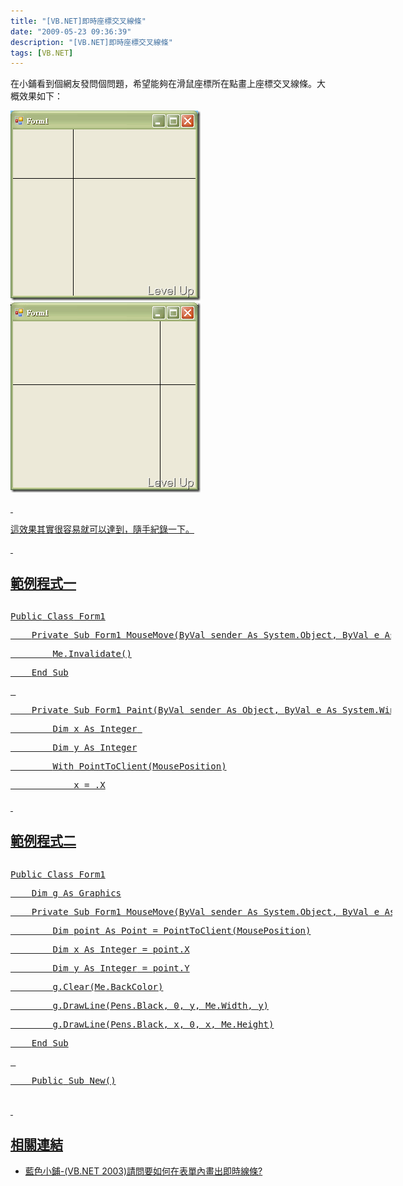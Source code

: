 ```yaml
---
title: "[VB.NET]即時座標交叉線條"
date: "2009-05-23 09:36:39"
description: "[VB.NET]即時座標交叉線條"
tags: [VB.NET]
---
```


<p>在小鋪看到個網友發問個問題，希望能夠在滑鼠座標所在點畫上座標交叉線條。大概效果如下：</p><p><img style="border-bottom: 0px; border-left: 0px; border-top: 0px; border-right: 0px" border="0" alt="image" width="304" height="304" src="\images\posts\8537\image3_thumb.png" /></a>  <a href="http://files.dotblogs.com.tw/larrynung/0905/b0c8882562a5_12ECD/image12.png"><img style="border-bottom: 0px; border-left: 0px; border-top: 0px; border-right: 0px" border="0" alt="image" width="304" height="304" src="\images\posts\8537\image12_thumb.png" /></p><p> </p><p>這效果其實很容易就可以達到，隨手紀錄一下。</p><p> </p><h2>範例程式一</h2><div style="width: 609px; height: 305px; overflow: auto"><div class="csharpcode"><pre class="alt"><span class="kwrd">Public</span> <span class="kwrd">Class</span> Form1</pre><pre>
    <span class="kwrd">Private</span> <span class="kwrd">Sub</span> Form1_MouseMove(<span class="kwrd">ByVal</span> sender <span class="kwrd">As</span> System.<span class="kwrd">Object</span>, <span class="kwrd">ByVal</span> e <span class="kwrd">As</span> System.Windows.Forms.MouseEventArgs) <span class="kwrd">Handles</span> <span class="kwrd">MyBase</span>.MouseMove</pre><pre class="alt">
        <span class="kwrd">Me</span>.Invalidate()</pre><pre>
    <span class="kwrd">End</span> <span class="kwrd">Sub</span></pre><pre class="alt">
 </pre><pre>
    <span class="kwrd">Private</span> <span class="kwrd">Sub</span> Form1_Paint(<span class="kwrd">ByVal</span> sender <span class="kwrd">As</span> <span class="kwrd">Object</span>, <span class="kwrd">ByVal</span> e <span class="kwrd">As</span> System.Windows.Forms.PaintEventArgs) <span class="kwrd">Handles</span> <span class="kwrd">Me</span>.Paint</pre><pre class="alt">
        <span class="kwrd">Dim</span> x <span class="kwrd">As</span> <span class="kwrd">Integer</span> </pre><pre>
        <span class="kwrd">Dim</span> y <span class="kwrd">As</span> <span class="kwrd">Integer</span></pre><pre class="alt">
        <span class="kwrd">With</span> PointToClient(MousePosition)</pre><pre>
            x = .X</pre><pre class="alt">
            y = .Y</pre><pre>
        <span class="kwrd">End</span> <span class="kwrd">With</span></pre><pre class="alt">
        <span class="kwrd">With</span> e.Graphics</pre><pre>
            .DrawLine(Pens.Black, 0, y, <span class="kwrd">Me</span>.Width, y)</pre><pre class="alt">
            .DrawLine(Pens.Black, x, 0, x, <span class="kwrd">Me</span>.Height)</pre><pre>
        <span class="kwrd">End</span> <span class="kwrd">With</span></pre><pre class="alt">
    <span class="kwrd">End</span> <span class="kwrd">Sub</span></pre><pre><span class="kwrd">End</span> Class</pre></div></div><p> </p><h2>範例程式二</h2><div style="width: 611px; height: 378px; overflow: auto"><div class="csharpcode"><pre class="alt"><span class="kwrd">Public</span> <span class="kwrd">Class</span> Form1</pre><pre>
    <span class="kwrd">Dim</span> g <span class="kwrd">As</span> Graphics</pre><pre class="alt">
    <span class="kwrd">Private</span> <span class="kwrd">Sub</span> Form1_MouseMove(<span class="kwrd">ByVal</span> sender <span class="kwrd">As</span> System.<span class="kwrd">Object</span>, <span class="kwrd">ByVal</span> e <span class="kwrd">As</span> System.Windows.Forms.MouseEventArgs) <span class="kwrd">Handles</span> <span class="kwrd">MyBase</span>.MouseMove</pre><pre>
        <span class="kwrd">Dim</span> point <span class="kwrd">As</span> Point = PointToClient(MousePosition)</pre><pre class="alt">
        <span class="kwrd">Dim</span> x <span class="kwrd">As</span> <span class="kwrd">Integer</span> = point.X</pre><pre>
        <span class="kwrd">Dim</span> y <span class="kwrd">As</span> <span class="kwrd">Integer</span> = point.Y</pre><pre class="alt">
        g.Clear(<span class="kwrd">Me</span>.BackColor)</pre><pre>
        g.DrawLine(Pens.Black, 0, y, <span class="kwrd">Me</span>.Width, y)</pre><pre class="alt">
        g.DrawLine(Pens.Black, x, 0, x, <span class="kwrd">Me</span>.Height)</pre><pre>
    <span class="kwrd">End</span> <span class="kwrd">Sub</span></pre><pre class="alt">
 </pre><pre>
    <span class="kwrd">Public</span> <span class="kwrd">Sub</span> <span class="kwrd">New</span>()</pre><pre class="alt">
 </pre><pre>
        <span class="rem">' 此為 Windows Form 設計工具所需的呼叫。 </span></pre><pre class="alt">
        InitializeComponent()</pre><pre>
 </pre><pre class="alt">
        <span class="rem">' 在 InitializeComponent() 呼叫之後加入任何初始設定。 </span></pre><pre>
 </pre><pre class="alt">
        g = <span class="kwrd">Me</span>.CreateGraphics</pre><pre>
    <span class="kwrd">End</span> <span class="kwrd">Sub</span></pre><pre class="alt"><span class="kwrd">End</span> Class</pre></div></div><p> </p><h2>相關連結</h2><ul><li>藍色小鋪-(VB.NET 2003)請問要如何在表單內畫出即時線條?</li></ul>
